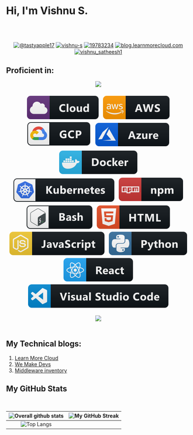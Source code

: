 # Hi, I'm Vishnu S. 

<br>
<p align="center"> <br>
<a href="https://twitter.com/tastyapple17" target="blank"><img align="center" src="https://raw.githubusercontent.com/rahuldkjain/github-profile-readme-generator/master/src/images/icons/Social/twitter.svg" alt="@tastyapple17" height="30" width="40" /></a>
<a href="https://www.linkedin.com/in/vishnu-s-763644196/" target="blank"><img align="center" src="https://raw.githubusercontent.com/rahuldkjain/github-profile-readme-generator/master/src/images/icons/Social/linked-in-alt.svg" alt="vishnu-s" height="30" width="40" /></a>
<a href="https://stackoverflow.com/users/19783234/vishnu-s" target="blank"><img align="center" src="https://raw.githubusercontent.com/rahuldkjain/github-profile-readme-generator/master/src/images/icons/Social/stack-overflow.svg" alt="19783234" height="30" width="40" /></a>
<a href="https://blog.learnmorecloud.com" target="blank"><img align="center" src="https://raw.githubusercontent.com/rahuldkjain/github-profile-readme-generator/master/src/images/icons/Social/hashnode.svg" alt="blog.learnmorecloud.com" height="30" width="40" /></a>
<a href="https://www.hackerrank.com/vishnu_satheesh1" target="blank"><img align="center" src="https://raw.githubusercontent.com/rahuldkjain/github-profile-readme-generator/master/src/images/icons/Social/hackerrank.svg" alt="vishnu_satheesh1" height="30" width="40" /></a>
</p>

## Proficient in: 
<p align="center">
  <img src = "https://media2.giphy.com/media/QssGEmpkyEOhBCb7e1/giphy.gif?cid=ecf05e47a0n3gi1bfqntqmob8g9aid1oyj2wr3ds3mg700bl&rid=giphy.gif" width = 30px> <br>
<br>
  <!-- For more icons please follow  https://github.com/MikeCodesDotNET/ColoredBadges -->
    <img src="https://raw.githubusercontent.com/8bithemant/8bithemant/master/svg/dev/misc/cloud.svg" alt="cloud" style="vertical-align:top; margin:4px">
  <img src="https://raw.githubusercontent.com/8bithemant/8bithemant/master/svg/dev/services/aws.svg" alt="aws" style="vertical-align:top; margin:4px">
    <img src="https://raw.githubusercontent.com/8bithemant/8bithemant/master/svg/dev/services/gcp.svg" alt="gcp" style="vertical-align:top; margin:4px">
 <img src="svg/azure.svg" alt="azure" style="vertical-align:top; margin:6px 4px">
   <img src="svg/docker.svg" alt="docker" style="vertical-align:top; margin:6px 4px">
  <img src="svg/kubernetes.svg" alt="kubernetes" style="vertical-align:top; margin:6px 4px">
  <img src="https://raw.githubusercontent.com/8bithemant/8bithemant/master/svg/dev/services/npm.svg" alt="npm" style="vertical-align:top; margin:4px">
  <img src="https://raw.githubusercontent.com/8bithemant/8bithemant/master/svg/dev/tools/bash.svg" alt="bash" style="vertical-align:top; margin:4px">
  <img src="https://raw.githubusercontent.com/8bithemant/8bithemant/master/svg/dev/languages/html.svg" alt="html" style="vertical-align:top; margin:4px">    
  <img src="https://raw.githubusercontent.com/8bithemant/8bithemant/master/svg/dev/languages/js.svg" alt="js" style="vertical-align:top; margin:4px">
  <img src="https://raw.githubusercontent.com/8bithemant/8bithemant/master/svg/dev/languages/python.svg" alt="python" style="vertical-align:top; margin:4px">
  <img src="https://raw.githubusercontent.com/8bithemant/8bithemant/master/svg/dev/frameworks/react.svg" alt="react" style="vertical-align:top; margin:4px">
  <img src="https://raw.githubusercontent.com/8bithemant/8bithemant/master/svg/dev/tools/visualstudio_code.svg" alt="vscode" style="vertical-align:top; margin:4px">
<br> <br>
  <img src = "https://media2.giphy.com/media/QssGEmpkyEOhBCb7e1/giphy.gif?cid=ecf05e47a0n3gi1bfqntqmob8g9aid1oyj2wr3ds3mg700bl&rid=giphy.gif" width = 30px> <br>
<br>
  </p>
 
 ## My Technical blogs:
 1. [Learn More Cloud](https://blog.learnmorecloud.com/)
 2. [We Make Devs](https://blog.wemakedevs.org/how-do-websites-redirect-to-your-location-based-version)
 3. [Middleware inventory](https://www.middlewareinventory.com/blog/author/vishnu/)
  </p>
  
## My GitHub Stats
<!-- ## Github Contributions 📈 -->
<p align='center'>
<p><br>
  
| ![Overall github stats](https://github-readme-stats.vercel.app/api?username=vishnus17&show_icons=true&theme=react)             | ![My GitHub Streak](https://github-readme-streak-stats.herokuapp.com/?user=vishnus17&theme=react)                                                                                                           |
| --------------------------------------------------------------------------------------------------------------------------------- | ----------------------------------------------------------------------------------------------------------------------------------------------------------------------------------------------------------------- |
| <div align="center"> ![Top Langs](https://github-readme-stats.vercel.app/api/top-langs/?username=vishnus17&langs_count=8&theme=react&layout=compact) | </div> 
  

<div align="left"><br>
